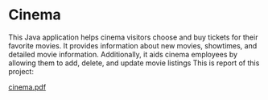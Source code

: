 # Cinema
This Java application helps cinema visitors choose and buy tickets for their favorite movies. It provides information about new movies, showtimes, and detailed movie information. Additionally, it aids cinema employees by allowing them to add, delete, and update movie listings
This is report of this project:

[cinema.pdf](https://github.com/HalaJabi/Cinema/files/15497553/cinema.pdf)
